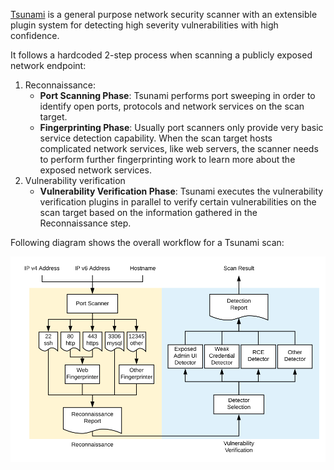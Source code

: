 [Tsunami](https://github.com/google/tsunami-security-scanner) is a general purpose network security scanner with an extensible plugin system for detecting high severity vulnerabilities with high confidence. 

It follows a hardcoded 2-step process when scanning a publicly exposed network endpoint:
1. Reconnaissance:
    - **Port Scanning Phase**: Tsunami performs port sweeping in order to identify open ports, protocols and network services on the scan target.
    - **Fingerprinting Phase**: Usually port scanners only provide very basic service detection capability. When the scan target hosts complicated network services, like web servers, the scanner needs to perform further fingerprinting work to learn more about the exposed network services.
2. Vulnerability verification
    - **Vulnerability Verification Phase**: Tsunami executes the vulnerability verification plugins in parallel to verify certain vulnerabilities on the scan target based on the information gathered in the Reconnaissance step.

Following diagram shows the overall workflow for a Tsunami scan:

![Tsunami Workflow](./tsunami_workflow.png)